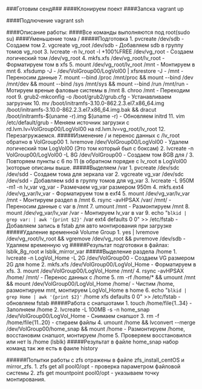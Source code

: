 
###Готовим сенд###
####Клонируем поект 
####Запска
vagrant up

####Подлючение 
vagrant ssh

####Описание работы: 
####Все команды выполняются под root(sudo su)
####Уменьшение тома /
#####Подготовка
	1. pvcreate /dev/sdb - Создаем том 
	2. vgcreate vg_root /dev/sdb - Добавляем sdb в группу томов vg_root
	3. lvcreate -n lv_root -l +100%FREE /dev/vg_root - Создаем логический том /dev/vg_root
	4. mkfs.xfs /dev/vg_root/lv_root - Форматируем том в xfs
	5. mount /dev/vg_root/lv_root /mnt - Монтируем в mnt
	6. xfsdump -J - /dev/VolGroup00/LogVol00 | xfsrestore -J - /mnt - Переносим данные 
	7. mount --bind /proc /mnt/proc && mount --bind /dev /mnt/dev && mount --bind /sys /mnt/sys && mount --bind /run /mnt/run - Мотируем вреные фаловые системы в /mnt
	8. chroo /mnt - Переходим root 
	9. grub2-mkconfig -o /boot/grub2/grub.cfg - Устанавливаем загрузчик 
	10. mv /boot/initramfs-3.10.0-862.2.3.el7.x86_64.img /boot/initramfs-3.10.0-862.2.3.el7.x86_64.img.bak && dracut /boot/initramfs-$(uname -r).img $(uname -r) - Обновляем initrd
	11. vim /etc/default/grub - Меняем источник загрузки с rd.lvm.lv=VolGroup00/LogVol00 на rd.lvm.lv=vg_root/lv_root
	12. Перезагружаемся.
#####Изменение / и перенос данных с /lv_root обратно в VolGroup00
	 1. lvremove /dev/VolGroup00/LogVol00 - Удалем логический том LogVol00 (Это том который был с боксам)
	 2. lvcreate -n VolGroup00/LogVol00 -L 8G /dev/VolGroup00 - Создаем том 8GB для /
	 3. Повторяем пункты с 6 по 11 (в обратном порядке с lv_root в LogVol00 )которые описаны выше.
#####Выделяем /var
	 1. pvcreate /dev/sdc /dev/sdd - Создаем тома для зеркала var 
	 2. vgcreate vg_var /dev/sdc /dev/sdd - Добавляем sdd в группу томов для vg_var
	 3. lvcreate -L 950M -m1 -n lv_var vg_var - Размечаем vg_var размером 950m 
	 4. mkfs.ext4 /dev/vg_var/lv_var - Форматируем том в exf4
	 5. mount /dev/vg_var/lv_var /mnt - Монтируем раздел в /mnt 
	 6. rsync -avHPSAX /var/ /mnt/ - Переносим данные с var в /mnt
	 7. umount /mnt - Размонтируем /mnt	
	 8. mount /dev/vg_var/lv_var /var - Монтируем lv_var в var 
	 9. echo "`blkid | grep var: | awk '{print $2}'` /var ext4 defaults 0 0" >> /etc/fstab - Добавляем запись в fstab для авто монтирования при загрузке 	
#####Удаление временной Volume Group
	 1. yes | lvremove /dev/vg_root/lv_root && vgremove /dev/vg_root && pvremove /dev/sdb - Удаляем временную vg 
#####Результат подготовки в файлах: lsblk_8g_root и lsblk_mirror_var
#####Выделение раздела /home 
	 1. lvcreate -n LogVol_Home -L 2G /dev/VolGroup00 - Создаем VG размером 2G для home
	 2. mkfs.xfs /dev/VolGroup00/LogVol_Home - Форматируем в xfs.
	 3. mount /dev/VolGroup00/LogVol_Home /mnt/
     4. rsync -avHPSAX /home/ /mnt/ - Перенос данных с /home
     5. rm -rf /home/* && umount /mnt && mount /dev/VolGroup00/LogVol_Home /home/ - Чистим /home, размонтируем mnt, монтируем LogVol_Home в home 
     6. echo "`blkid | grep Home | awk '{print $2}'` /home xfs defaults 0 0" >> /etc/fstab - обновляем fstab
#####Работа с снапшотами
	 1. touch /home/file{1..34} - Заполняем /home
	 2. lvcreate -L 100MB -s -n home_snap /dev/VolGroup00/LogVol_Home - Снимаем снапшот
	 3. rm -f /home/file{11..20} - стираем файлы 
	 4. umount /home && lvconvert --merge /dev/VolGroup00/home_snap && mount /home - Размонтируем /home, восстановим снапшот, монтируем /home 
	 5. Проверяем восстановился или нет ls /home (lsblk)
#####Результат в файле home_snap набор команд так же есть в фаиле history

######Попытки работы с zfs отражены в файле zfs_install_centOS и mirror_zfs. 
	  1. zfs get all pool0/opt - проверка параметром файловой системы 
	  2. zfs get mountpoint pool0/opt - указываем точку монтирования. 